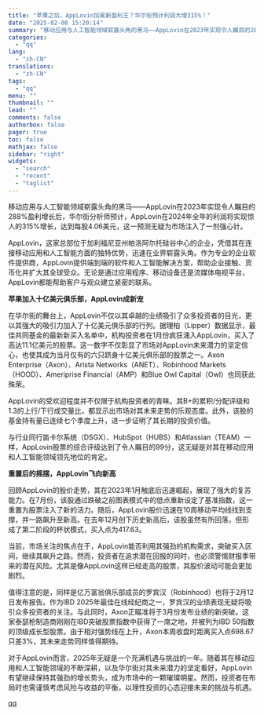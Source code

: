 ```yaml
---
title: "苹果之后，AppLovin加冕新盈利王？华尔街预计利润大增315%！"
date: "2025-02-08 15:20:14"
summary: "移动应用与人工智能领域崭露头角的黑马——AppLovin在2023年实现令人瞩目的288%盈利增长后..."
categories:
  - "qq"
lang:
  - "zh-CN"
translations:
  - "zh-CN"
tags:
  - "qq"
menu: ""
thumbnail: ""
lead: ""
comments: false
authorbox: false
pager: true
toc: false
mathjax: false
sidebar: "right"
widgets:
  - "search"
  - "recent"
  - "taglist"
---
```


移动应用与人工智能领域崭露头角的黑马——AppLovin在2023年实现令人瞩目的288%盈利增长后，华尔街分析师预计，AppLovin在2024年全年的利润将实现惊人的315%增长，达到每股4.06美元，这一预测无疑为市场注入了一剂强心针。

AppLovin，这家总部位于加利福尼亚州帕洛阿尔托硅谷中心的企业，凭借其在连接移动应用和人工智能方面的独特优势，迅速在业界崭露头角。作为专业的企业软件提供商，AppLovin提供端到端的软件和人工智能解决方案，帮助企业接触、货币化并扩大其全球受众。无论是通过应用程序、移动设备还是流媒体电视平台，AppLovin都能帮助客户与观众建立紧密的联系。

**苹果加入十亿美元俱乐部，AppLovin成新宠**

在华尔街的舞台上，AppLovin不仅以其卓越的业绩吸引了众多投资者的目光，更以其强大的吸引力加入了十亿美元俱乐部的行列。据理柏（Lipper）数据显示，最佳共同基金的最新新买入名单中，机构投资者在1月份疯狂涌入AppLovin，买入了高达11.1亿美元的股票。这一数字不仅彰显了市场对AppLovin未来潜力的坚定信心，也使其成为当月仅有的六只跻身十亿美元俱乐部的股票之一。Axon Enterprise（Axon）、Arista Networks（ANET）、Robinhood Markets（HOOD）、Ameriprise Financial（AMP）和Blue Owl Capital（Owl）也同获此殊荣。

AppLovin的受欢迎程度并不仅限于机构投资者的青睐。其B+的累积/分配评级和1.3的上行/下行成交量比，都显示出市场对其未来走势的乐观态度。此外，该股的基金持有量已连续七个季度上升，进一步证明了其长期的投资价值。

与行业同行笛卡尔系统（DSGX）、HubSpot（HUBS）和Atlassian（TEAM）一样，AppLovin股票的综合评级达到了令人瞩目的99分，这无疑是对其在移动应用和人工智能领域领先地位的肯定。

**重置后的摇摆，AppLovin飞向新高**

回顾AppLovin的股价走势，其在2023年1月触底后迅速崛起，展现了强大的复苏能力。在7月份，该股通过跌破之前图表模式中的低点重新设定了基准指数，这一重置为股票注入了新的活力。随后，AppLovin股价迅速在10周移动平均线找到支撑，并一路飙升至新高。在去年12月创下历史新高后，该股虽然有所回落，但形成了第二阶段的杯状模式，买入点为417.63。

当前，市场关注的焦点在于，AppLovin能否利用其强劲的机构需求，突破买入区间，继续其飙升之路。然而，投资者在追求潜在回报的同时，也必须警惕财报季带来的潜在风险。尤其是像AppLovin这样已经走高的股票，其股价波动可能会更加剧烈。

值得注意的是，同样是亿万富翁俱乐部成员的罗宾汉（Robinhood）也将于2月12日发布报告。作为IBD 2025年最佳在线经纪商之一，罗宾汉的业绩表现无疑将吸引众多投资者的关注。与此同时，Axon正瞄准将于3月份发布业绩的新突破。这家泰瑟枪制造商刚刚在IBD突破股票指数中获得了一席之地，并被列为IBD 50指数的顶级成长型股票。由于相对强势线在上升，Axon本周收盘时距离买入点698.67只差3%，其未来走势同样值得期待。

对于AppLovin而言，2025年无疑是一个充满机遇与挑战的一年。随着其在移动应用和人工智能领域的不断深耕，以及华尔街对其未来潜力的坚定看好，AppLovin有望继续保持其强劲的增长势头，成为市场中的一颗璀璨明星。然而，投资者在布局时也需谨慎考虑风险与收益的平衡，以理性投资的心态迎接未来的挑战与机遇。

[qq](https://new.qq.com/rain/a/20250208A0555600)
